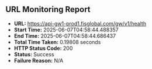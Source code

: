 ## URL Monitoring Report

- **URL:** https://api-gw1-prod1.fisglobal.com/gw/v1/health
- **Start Time:** 2025-06-07T04:58:44.488357
- **End Time:** 2025-06-07T04:58:44.686437
- **Total Time Taken:** 0.19808 seconds
- **HTTP Status Code:** 200
- **Status:** Success
- **Failure Reason:** N/A
